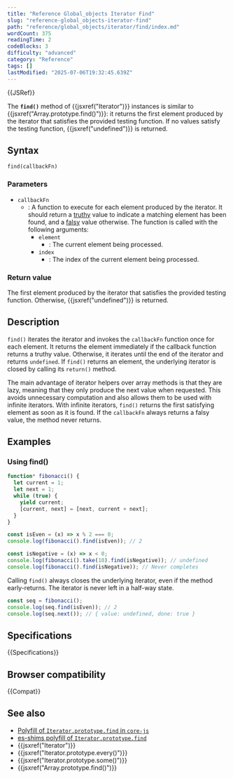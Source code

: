 ```yaml
---
title: "Reference Global_objects Iterator Find"
slug: "reference-global_objects-iterator-find"
path: "reference/global_objects/iterator/find/index.md"
wordCount: 375
readingTime: 2
codeBlocks: 3
difficulty: "advanced"
category: "Reference"
tags: []
lastModified: "2025-07-06T19:32:45.639Z"
---
```



{{JSRef}}

The **`find()`** method of {{jsxref("Iterator")}} instances is similar to {{jsxref("Array.prototype.find()")}}: it returns the first element produced by the iterator that satisfies the provided testing function. If no values satisfy the testing function, {{jsxref("undefined")}} is returned.

## Syntax

```js-nolint
find(callbackFn)
```

### Parameters

- `callbackFn`
  - : A function to execute for each element produced by the iterator. It should return a [truthy](/en-US/docs/Glossary/Truthy) value to indicate a matching element has been found, and a [falsy](/en-US/docs/Glossary/Falsy) value otherwise. The function is called with the following arguments:
    - `element`
      - : The current element being processed.
    - `index`
      - : The index of the current element being processed.

### Return value

The first element produced by the iterator that satisfies the provided testing function. Otherwise, {{jsxref("undefined")}} is returned.

## Description

`find()` iterates the iterator and invokes the `callbackFn` function once for each element. It returns the element immediately if the callback function returns a truthy value. Otherwise, it iterates until the end of the iterator and returns `undefined`. If `find()` returns an element, the underlying iterator is closed by calling its `return()` method.

The main advantage of iterator helpers over array methods is that they are lazy, meaning that they only produce the next value when requested. This avoids unnecessary computation and also allows them to be used with infinite iterators. With infinite iterators, `find()` returns the first satisfying element as soon as it is found. If the `callbackFn` always returns a falsy value, the method never returns.

## Examples

### Using find()

```js
function* fibonacci() {
  let current = 1;
  let next = 1;
  while (true) {
    yield current;
    [current, next] = [next, current + next];
  }
}

const isEven = (x) => x % 2 === 0;
console.log(fibonacci().find(isEven)); // 2

const isNegative = (x) => x < 0;
console.log(fibonacci().take(10).find(isNegative)); // undefined
console.log(fibonacci().find(isNegative)); // Never completes
```

Calling `find()` always closes the underlying iterator, even if the method early-returns. The iterator is never left in a half-way state.

```js
const seq = fibonacci();
console.log(seq.find(isEven)); // 2
console.log(seq.next()); // { value: undefined, done: true }
```

## Specifications

{{Specifications}}

## Browser compatibility

{{Compat}}

## See also

- [Polyfill of `Iterator.prototype.find` in `core-js`](https://github.com/zloirock/core-js#iterator-helpers)
- [es-shims polyfill of `Iterator.prototype.find`](https://www.npmjs.com/package/es-iterator-helpers)
- {{jsxref("Iterator")}}
- {{jsxref("Iterator.prototype.every()")}}
- {{jsxref("Iterator.prototype.some()")}}
- {{jsxref("Array.prototype.find()")}}
